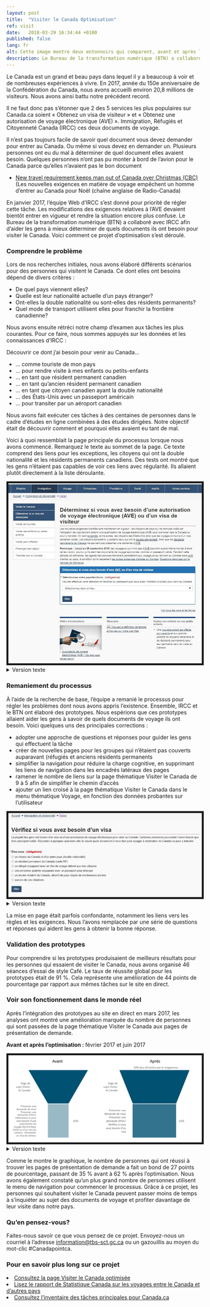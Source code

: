 ```yaml
---
layout: post
title:  "Visiter le Canada Optimisation"
ref: visit
date:   2018-03-29 16:34:44 +0100
published: false
lang: fr
alt: Cette image montre deux entonnoirs qui comparent, avant et après l'optimisation.
description: Le Bureau de la transformation numérique (BTN) a collaboré avec Immigration, Réfugiés et Citoyenneté Canada (IRCC) afin d’aider les gens à mieux déterminer de quels documents ils ont besoin pour visiter le Canada. Voici comment ce projet d’optimisation s’est déroulé.
---
```


Le Canada est un grand et beau pays dans lequel il y a beaucoup à voir et de nombreuses expériences à vivre. En 2017, année du 150e anniversaire de la Confédération du Canada, nous avons accueilli environ 20,8 millions de visiteurs. Nous avons ainsi battu notre précédent record.

Il ne faut donc pas s’étonner que 2 des 5 services les plus populaires sur Canada.ca soient « Obtenez un visa de visiteur » et « Obtenez une autorisation de voyage électronique (AVE) ». Immigration, Réfugiés et Citoyenneté Canada (IRCC) ces deux documents de voyage.

Il n’est pas toujours facile de savoir quel document vous devez demander pour entrer au Canada. Ou même si vous devez en demander un. Plusieurs personnes ont eu du mal à déterminer de quel document elles avaient besoin. Quelques personnes n’ont pas pu monter à bord de l’avion pour le Canada parce qu’elles n’avaient pas le bon document

* [New travel requirement keeps man out of Canada over Christmas (CBC)](http://www.cbc.ca/news/canada/nova-scotia/travel-security-eta-document-england-electronic-travel-authorization-1.3916927) (Les nouvelles exigences en matière de voyage empêchent un homme d’entrer au Canada pour Noël (chaîne anglaise de Radio-Canada)

En janvier 2017, l’équipe Web d’IRCC s’est donné pour priorité de régler cette tâche. Les modifications des exigences relatives à l’AVE devaient bientôt entrer en vigueur et rendre la situation encore plus confuse. Le Bureau de la transformation numérique (BTN) a collaboré avec IRCC afin d’aider les gens à mieux déterminer de quels documents ils ont besoin pour visiter le Canada. Voici comment ce projet d’optimisation s’est déroulé.

<h3>Comprendre le problème</h3>
Lors de nos recherches initiales, nous avons élaboré différents scénarios pour des personnes qui visitent le Canada. Ce dont elles ont besoins dépend de divers critères :
<ul>
      <li>De quel pays viennent elles?</li>
      <li>Quelle est leur nationalité actuelle d’un pays étranger?</li>
      <li>Ont-elles la double nationalité ou sont-elles des résidents permanents?</li>
      <li>Quel mode de transport utilisent elles pour franchir la frontière canadienne?</li>
</ul>

Nous avons ensuite rétréci notre champ d’examen aux tâches les plus courantes. Pour ce faire, nous sommes appuyés sur les données et les connaissances d’IRCC : 

Découvrir ce dont j’ai besoin pour venir au Canada...
<ul>
      <li>... comme touriste de mon pays</li>
      <li>... pour rendre visite à mes enfants ou petits-enfants</li>
      <li>... en tant que résident permanent canadien</li>
      <li>... en tant qu’ancien résident permanent canadien</li>
      <li>... en tant que citoyen canadien ayant la double nationalité</li>
      <li>... des États-Unis avec un passeport américain</li>
      <li>... pour transiter par un aéroport canadien</li>
</ul>

Nous avons fait exécuter ces tâches à des centaines de personnes dans le cadre d’études en ligne combinées à des études dirigées. Notre objectif était de découvrir comment et pourquoi elles avaient eu tant de mal.

Voici à quoi ressemblait la page principale du processus lorsque nous avons commencé. Remarquez le texte au sommet de la page. Ce texte comprend des liens pour les exceptions, les citoyens qui ont la double nationalité et les résidents permanents canadiens. Des tests ont montré que les gens n’étaient pas capables de voir ces liens avec régularité. Ils allaient plutôt directement à la liste déroulante.


<div itemprop="text" class="" data="type-text">
      <div class="img-responsive center-block col-md-6">
          <span class=""><img src="../images/eTA-AVE/VisaAVE-avant.JPG" alt="Image showing what Find out if you need a visa page looked like before optimization." border="5">
 </span>
 </div>

<details>
		<summary>Version texte</summary>
	<p>Cette image montre ce qu'était la page « Déterminez si vous avez besoin d'une autorisation de voyage électronique (AVE) ou d'un visa de visiteur » avant qu'elle ne soit optimisée.</p><p>Il y a deux paragraphes de texte qui comportent quatre liens chacun. En-dessous, dans une boîte bleue, il y a plus de texte avec un menu déroulant des pays. Au bas de la page, il y a trois liens connexes dans de grandes boîtes. Sur le côté gauche de la page se trouve un menu de navigation de gauche avec des liens vers :</p><ul>
	<li>visiter en touriste</li>
	<li>visiter ses enfants ou petits-enfants</li>
	<li>visiter pour affaires</li>
	<li>prolonger votre séjour</li>
	<li>transiter par le Canada</li>
	</ul>
	
</details>

<h3>Remaniement du processus</h3>
À l’aide de la recherche de base, l’équipe a remanié le processus pour régler les problèmes dont nous avons appris l’existence. Ensemble, IRCC et le BTN ont élaboré des prototypes. Nous espérions que ces prototypes allaient aider les gens à savoir de quels documents de voyage ils ont besoin. Voici quelques uns des principales corrections :

<ul>
      <li>adopter une approche de questions et réponses pour guider les gens qui effectuent la tâche</li>
      <li>créer de nouvelles pages pour les groupes qui n’étaient pas couverts auparavant (réfugiés et anciens résidents permanents</li>
      <li>simplifier la navigation pour réduire la charge cognitive, en supprimant les liens de navigation dans les encadrés latéraux des pages</li>
      <li>ramener le nombre de liens sur la page thématique Visiter le Canada de 9 à 5 afin de simplifier le chemin d’accès</li>
      <li>ajouter un lien croisé à la page thématique Visiter le Canada dans le menu thématique Voyage, en fonction des données probantes sur l’utilisateur</li>
</ul>

<div itemprop="text" class="" data="type-text">
      <div class="img-responsive center-block col-md-6">
          <span class=""><img src="../images/eTA-AVE/VisaAVE-apres.JPG" alt="Image showing what the Find out if you need a visa or an eTA page looked like after optimization" border="5">
 </span>
 </div>
	
<details>
		<summary>Version texte</summary>
	<p>Cette image montre la page  « Vérifiez si vous avez besoin d'un visa » après optimisation. Il y a un court paragraphe de texte suivi de «Êtes-vous :», suivi de cinq choix possibles : </p>
	<ul>
		<li>un citoyen du Canada et d’un autre pays (double nationalité)</li>
		<li>un résident permanent du Canada (Carte RP)</li>
		<li>un réfugié voyageant avec un titre de voyage délivré aux non-citoyens</li>
		<li>une personne apatride voyageant avec un passeport pour étranger</li>
		<li>un ancien résident du Canada</li>
		<li>aucune de ces situations</li>
	</ul>
	<p>La page a beaucoup moins de « bruit visuel  » qu'avant l'optimisation.<p>
	
</details>

La mise en page était parfois confondante, notamment les liens vers les règles et les exigences. Nous l’avons remplacée par une série de questions et réponses qui aident les gens à obtenir la bonne réponse.

<h3>Validation des prototypes</h3>
Pour comprendre si les prototypes produisaient de meilleurs résultats pour les personnes qui essaient de visiter le Canada, nous avons organisé 46 séances d’essai de style Café. Le taux de réussite global pour les prototypes était de 91 %. Cela représente une amélioration de 44 points de pourcentage par rapport aux mêmes tâches sur le site en direct. 

<h3>Voir son fonctionnement dans le monde réel</h3>
Après l’intégration des prototypes au site en direct en mars 2017, les analyses ont montré une amélioration marquée du nombre de personnes qui sont passées de la page thématique Visiter le Canada aux pages de présentation de demande. 

<b>Avant et après l’optimisation : </b> février 2017 et juin 2017
<div itemprop="text" class="" data="type-text">
      <div class="img-responsive center-block col-md-6">
          <span class=""><img src="../images/eTA-AVE/VisiterEntonnoirs.PNG" alt="Image showing that in February 2017, only 35% of clicks from the Visit Canada topic page went to either the Find out if you need a visa or an eTA, Apply for a visa, or Apply for an eTA pages. In June 2017 that number rose to 62%. This indicates that the Visit Canada topic page became more effective at helping people complete their tasks." border="5">
 </span>
 </div>
	<details>
		<summary>Version texte</summary>
	<p>Cette image montre deux entonnoirs qui comparent, avant et après l'optimisation, le nombre de personnes qui sont allées de la page de sujet Visiter le Canada à l'une des pages suivantes :</p>
	<ul>
		<li>déterminez si vous avez besoin d'une autorisation de voyage électronique (AVE) ou d'un visa de visiteur</li>
		<li>présenter une demande de visa</li>
		<li>présenter une demande d’AVE</li>
	</ul>
<p>Avant l'optimisation, 35% des clics de la page de sujet Visiter le Canada sont allés à l'une de ces pages. Après l'optimisation, cette proportion est grimpée à 62%, ce qui signifiait que la page de sujet était plus efficace pour amener les gens vers ces pages. Il y a aussi eu 10% plus d'entrées à la page du sujet de Visiter le Canada par le biais du mégamenu après l'optimisation.<p>
	
</details>

Comme le montre le graphique, le nombre de personnes qui ont réussi à trouver les pages de présentation de demande a fait un bond de 27 points de pourcentage, passant de 35 % avant à 62 % après l’optimisation. Nous avons également constaté qu’un plus grand nombre de personnes utilisent le menu de navigation pour commencer le processus. Grâce à ce projet, les personnes qui souhaitent visiter le Canada peuvent passer moins de temps à s’inquiéter au sujet des documents de voyage et profiter davantage de leur visite dans notre pays. 

<h3>Qu’en pensez-vous?</h3>
Faites-nous savoir ce que vous pensez de ce projet. Envoyez-nous un courriel à l’adresse <a href="mailto:information@tbs-sct.gc.ca">information@tbs-sct.gc.ca</a> ou un gazouillis au moyen du mot-clic #Canadapointca.

<h3>Pour en savoir plus long sur ce projet</h3>
      <li><a href="https://www.canada.ca/fr/immigration-refugies-citoyennete/services/visiter-canada.html">Consultez la page Visiter le Canada optimisée</a></li>
      <li><a href="http://www.statcan.gc.ca/daily-quotidien/180220/dq180220c-fra.htm">Lisez le rapport de Statistique Canada sur les voyages entre le Canada et d’autres pays </a></li>
      <li><a href="https://canada-ca.github.io/pages/taches-principales-canada-ca.html">Consultez l’inventaire des tâches principales pour Canada.ca</a></li>
